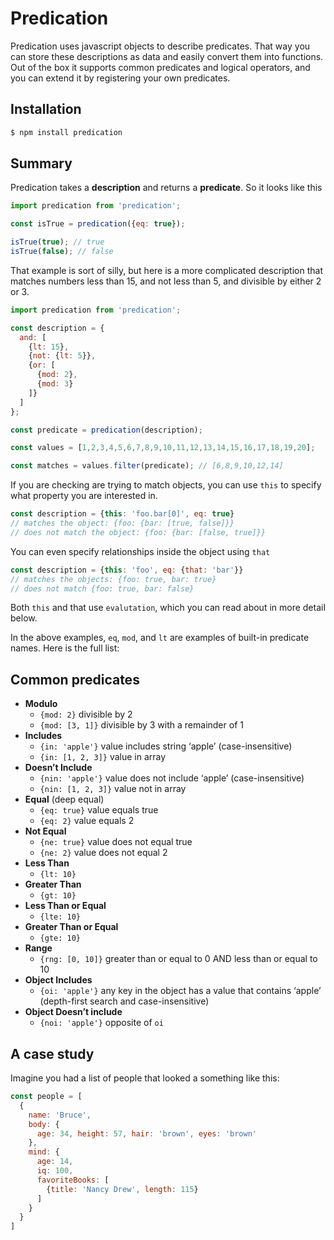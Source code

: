 # Predication

Predication uses javascript objects to describe predicates. That way you can store these descriptions as data and easily convert them into functions. Out of the box it supports common predicates and logical operators, and you can extend it by registering your own predicates.

## Installation

```bash
$ npm install predication
```

## Summary

Predication takes a **description** and returns a **predicate**. So it looks like this

```javascript
import predication from 'predication';

const isTrue = predication({eq: true});

isTrue(true); // true
isTrue(false); // false
```

That example is sort of silly, but here is a more complicated description that matches numbers less than 15, and not less than 5, and divisible by either 2 or 3.

```javascript
import predication from 'predication';

const description = {
  and: [
    {lt: 15},
    {not: {lt: 5}},
    {or: [
      {mod: 2},
      {mod: 3}
    ]}
  ]
};

const predicate = predication(description);

const values = [1,2,3,4,5,6,7,8,9,10,11,12,13,14,15,16,17,18,19,20];

const matches = values.filter(predicate); // [6,8,9,10,12,14]
```
If you are checking are trying to match objects, you can use `this` to specify what property you are interested in.

```javascript
const description = {this: 'foo.bar[0]', eq: true}
// matches the object: {foo: {bar: [true, false]}}
// does not match the object: {foo: {bar: [false, true]}}
```

You can even specify relationships inside the object using `that`

```javascript
const description = {this: 'foo', eq: {that: 'bar'}}
// matches the objects: {foo: true, bar: true} 
// does not match {foo: true, bar: false}
```
Both `this` and that use `evalutation`, which you can read about in more detail below.  

In the above examples, `eq`, `mod`, and `lt` are examples of built-in predicate names. Here is the full list:

## Common predicates

* **Modulo** 
  - `{mod: 2}` divisible by 2
  - `{mod: [3, 1]}` divisible by 3 with a remainder of 1
* **Includes**
  - `{in: 'apple'}` value includes string ‘apple’ (case-insensitive)
  - `{in: [1, 2, 3]}` value in array
* **Doesn’t Include**
  - `{nin: 'apple'}` value does not include ‘apple’ (case-insensitive)
  - `{nin: [1, 2, 3]}` value not in array
* **Equal** (deep equal)
  - `{eq: true}` value equals true
  - `{eq: 2}` value equals 2
* **Not Equal** 
  - `{ne: true}` value does not equal true
  - `{ne: 2}` value does not equal 2
* **Less Than**
  - `{lt: 10}`
* **Greater Than** 
  - `{gt: 10}`
* **Less Than or Equal**
  - `{lte: 10}`
* **Greater Than or Equal**
  - `{gte: 10}`
* **Range**
  - `{rng: [0, 10]}` greater than or equal to 0 AND less than or equal to 10
* **Object Includes**
  - `{oi: 'apple'}` any key in the object has a value that contains ‘apple’ (depth-first search and case-insensitive)
* **Object Doesn’t include**
  - `{noi: 'apple'}` opposite of `oi`

## A case study

Imagine you had a list of people that looked a something like this:

```javascript
const people = [
  {
    name: 'Bruce',
    body: {
      age: 34, height: 57, hair: 'brown', eyes: 'brown'
    },
    mind: {
      age: 14,
      iq: 100,
      favoriteBooks: [
        {title: 'Nancy Drew', length: 115}
      ]
    }
  }
]
```




